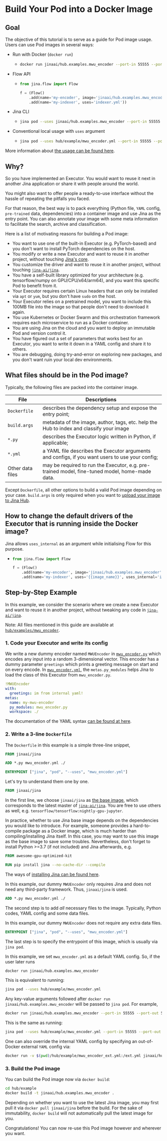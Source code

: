 # Build Your Pod into a Docker Image

## Goal
The objective of this tutorial is to serve as a guide for Pod image usage.
Users can use Pod images in several ways:

- Run with Docker (`docker run`)
  - ```bash
    docker run jinaai/hub.examples.mwu_encoder --port-in 55555 --port-out 55556
    ```
    
- Flow API
  - ```python
    from jina.flow import Flow

    f = (Flow()
        .add(name='my-encoder', image='jinaai/hub.examples.mwu_encoder', port_in=55555, port_out=55556)
        .add(name='my-indexer', uses='indexer.yml'))
    ```
    
- Jina CLI
  - ```bash
    jina pod --uses jinaai/hub.examples.mwu_encoder --port-in 55555 --port-out 55556
    ```
    
- Conventional local usage with `uses` argument
  - ```bash
    jina pod --uses hub/example/mwu_encoder.yml --port-in 55555 --port-out 55556
    ```
    
More information about [the usage can be found here](./use-your-pod.html#use-your-pod-image).


## Why?

So you have implemented an Executor. You would want to reuse it next in another Jina application or share it with people around the world. 

You might also want to offer people a ready-to-use interface without the hassle of repeating the pitfalls you faced.

For that reason, the best way is to pack everything (Python file, `YAML` config, `pre-trained` data, dependencies) into a container image and use Jina as the entry point. You can also annotate your image with some meta information to facilitate the search, archive and classification.

Here is a list of motivating reasons for building a Pod image:

- You want to use one of the built-in Executor (e.g. PyTorch-based) and you don't want to install PyTorch dependencies on the host.
- You modify or write a new Executor and want to reuse it in another project, without touching [Jina's core](https://github.com/jina-ai/jina/).
- You customize the driver and want to reuse it in another project, without touching [`jina-ai/jina`](https://github.com/jina-ai/jina/).
- You have a self-built library optimized for your architecture (e.g. tensorflow/numpy on GPU/CPU/x64/arm64), and you want this specific Pod to benefit from it.
- Your Executor requires certain Linux headers that can only be installed via `apt` or `yum`, but you don't have `sudo` on the host.
- Your Executor relies on a pretrained model, you want to include this 100MB file into the image so that people don't need to download it again.  
- You use Kubernetes or Docker Swarm and this orchestration framework requires each microservice to run as a Docker container.
- You are using Jina on the cloud and you want to deploy an immutable Pod and version control it.
- You have figured out a set of parameters that works best for an Executor, you want to write it down in a YAML config and share it to others.
- You are debugging, doing try-and-error on exploring new packages, and you don't want ruin your local dev environments. 


## What files should be in the Pod image?

Typically, the following files are packed into the container image.

| File             | Descriptions                                                                                        |
|------------------|-----------------------------------------------------------------------------------------------------|
| `Dockerfile`     | describes the dependency setup and expose the entry point;                                          |
| `build.args`     | metadata of the image, author, tags, etc. help the Hub to index and classify your image             |
| `*.py`           | describes the Executor logic written in Python, if applicable;                                      |
| `*.yml`          | a YAML file describes the Executor arguments and configs, if you want users to use your config;     |
| Other data files | may be required to run the Executor, e.g. pre-trained model, fine-tuned model, home-made data.      |

Except `Dockerfile`, all other options to build a valid Pod image depending on your case. `build.args` is only required when you want to [upload your image to Jina Hub](./publish-your-pod-image.html#publish-your-pod-image-to-jina-hub).

## How to change the default drivers of the Executor that is running inside the Docker image?

Jina allows `uses_internal` as an argument while initialising Flow for this purpose.

  - ```python
    from jina.flow import Flow

    f = (Flow()
        .add(name='my-encoder', image='jinaai/hub.examples.mwu_encoder', port_in=55555, port_out=55556)
        .add(name='my-indexer', uses='{{image_name}}', uses_internal='indexer.yml'))
    ```
    
## Step-by-Step Example

In this example, we consider the scenario where we create a new Executor and want to reuse it in another project, without tweaking any code in [`jina-ai/jina`](https://github.com/jina-ai/jina/).

Note: All files mentioned in this guide are available at [`hub/examples/mwu_encoder`](/hub/examples/mwu_encoder).

### 1. Code your Executor and write its config

We write a new dummy encoder named `MWUEncoder` in [`mwu_encoder.py`](hub/examples/mwu_encoder/mwu_encoder.py) which encodes any input into a random 3-dimensional vector. This encoder has a dummy parameter `greetings` which prints a greeting message on start and on every encode. In [`mwu_encoder.yml`](hub/examples/mwu_encoder/mwu_encoder.yml), the `metas.py_modules` helps Jina to load the class of this Executor from `mwu_encoder.py`.

```yaml
!MWUEncoder
with:
  greetings: im from internal yaml!
metas:
  name: my-mwu-encoder
  py_modules: mwu_encoder.py
  workspace: ./
```

The documentation of the YAML syntax [can be found at here](../yaml/yaml.html#executor-yaml-syntax). 

### 2. Write a 3-line `Dockerfile`

The `Dockerfile` in this example is a simple three-line snippet, 

```Dockerfile
FROM jinaai/jina

ADD *.py mwu_encoder.yml ./

ENTRYPOINT ["jina", "pod", "--uses", "mwu_encoder.yml"]
```

Let's try to understand them one by one.

>
```Dockerfile
FROM jinaai/jina
``` 

In the first line, we choose `jinaai/jina` as [the base image](https://docs.docker.com/glossary/#base-image), which corresponds to the latest master of [`jina-ai/jina`](https://github.com/jina-ai/jina). You are free to use others as well, e.g. `tensorflow/tensorflow:nightly-gpu-jupyter`. 

In practice, whether to use Jina base image depends on the dependencies you would like to introduce. For example, someone provides a hard-to-compile package as a Docker image, which is much harder than compiling/installing Jina itself. In this case, you may want to use this image as the base image to save some troubles. Nevertheless, don't forget to install Python >=3.7 (if not included) and Jina afterwards, e.g.

> 
```Dockerfile
FROM awesome-gpu-optimized-kit

RUN pip install jina --no-cache-dir --compile
```

The ways of [installing Jina can be found here](https://github.com/jina-ai/jina#run-without-docker).

In this example, our dummy `MWUEncoder` only requires Jina and does not need any third-party framework. Thus, `jinaai/jina` is used.

```Dockerfile
ADD *.py mwu_encoder.yml ./
```

The second step is to add *all* necessary files to the image. Typically, Python codes, YAML config and some data files.

In this example, our dummy `MWUEncoder` does not require any extra data files.

> 
```Dockerfile
ENTRYPOINT ["jina", "pod", "--uses", "mwu_encoder.yml"]
``` 

The last step is to specify the entrypoint of this image, which is usually via `jina pod`.

In this example, we set `mwu_encoder.yml` as a default YAML config. So, if the user later runs

```bash
docker run jinaai/hub.examples.mwu_encoder
```
 
This is equivalent to running:
```bash
jina pod --uses hub/example/mwu_encoder.yml
```

Any key-value arguments followed after `docker run jinaai/hub.examples.mwu_encoder` will be passed to `jina pod`. For example,

```bash
docker run jinaai/hub.examples.mwu_encoder --port-in 55555 --port-out 55556
```
 
This is the same as running:
```bash
jina pod --uses hub/example/mwu_encoder.yml --port-in 55555 --port-out 55556
```

One can also override the internal YAML config by specifying an out-of-Docker external `YAML` config via:

```bash
docker run -v $(pwd)/hub/example/mwu_encoder_ext.yml:/ext.yml jinaai/hub.examples.mwu_encoder --uses /ext.yml
```


### 3. Build the Pod image

You can build the Pod image now via `docker build`:

```bash
cd hub/example
docker build -t jinaai/hub.examples.mwu_encoder .
```

Depending on whether you want to use the latest Jina image, you may first pull it via `docker pull jinaai/jina` before the build. For the sake of immutability, `docker build` will not automatically pull the latest image for you.

Congratulations! You can now re-use this Pod image however and wherever you want.
